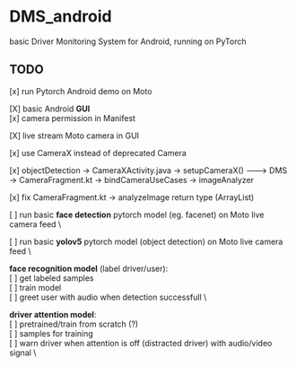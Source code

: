 # DMS_android
basic Driver Monitoring System for Android, running on PyTorch


## TODO

[x] run Pytorch Android demo on Moto

[X] basic Android **GUI** \
[x] camera permission in Manifest

[X] live stream Moto camera in GUI

[x] use CameraX instead of deprecated Camera

[x] objectDetection -> CameraXActivity.java -> setupCameraX() ---> DMS -> CameraFragment.kt -> bindCameraUseCases -> imageAnalyzer

[x] fix CameraFragment.kt -> analyzeImage return type (ArrayList<Result>)

[ ] run basic **face detection** pytorch model (eg. facenet) on Moto live camera feed \


[ ] run basic **yolov5** pytorch model (object detection) on Moto live camera feed \


**face recognition model** (label driver/user): \
[ ] get labeled samples \
[ ] train model \
[ ] greet user with audio when detection successfull \
    
**driver attention model**: \
[ ] pretrained/train from scratch (?) \
[ ] samples for training \
[ ] warn driver when attention is off (distracted driver) with audio/video signal \

